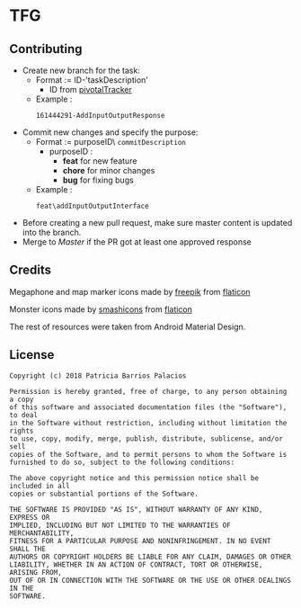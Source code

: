 # TFG

## Contributing
- Create new branch for the task:
  - Format := ID-'taskDescription'
    - ID from [pivotalTracker](https://www.pivotaltracker.com/n/projects/2208687)
  - Example : 
    ```
    161444291-AddInputOutputResponse 
    ```  
- Commit new changes and specify the purpose:
  - Format := purposeID\ ``commitDescription``
    - purposeID : 
      - **feat** for new feature 
      - **chore** for minor changes
      - **bug** for fixing bugs
  - Example : 
    ```
    feat\addInputOutputInterface 
    ```  
- Before creating a new pull request, make sure master content is updated into the branch.
- Merge to *Master* if the PR got at least one approved response

## Credits 

Megaphone and map marker icons made by [freepik](https://www.freepik.com/) from [flaticon](www.flaticon.com) 

Monster icons made by [smashicons](https://smashicons.com/) from [flaticon](www.flaticon.com) 

The rest of resources were taken from Android Material Design.

## License

    Copyright (c) 2018 Patricia Barrios Palacios

    Permission is hereby granted, free of charge, to any person obtaining a copy
    of this software and associated documentation files (the "Software"), to deal
    in the Software without restriction, including without limitation the rights
    to use, copy, modify, merge, publish, distribute, sublicense, and/or sell
    copies of the Software, and to permit persons to whom the Software is
    furnished to do so, subject to the following conditions:

    The above copyright notice and this permission notice shall be included in all
    copies or substantial portions of the Software.

    THE SOFTWARE IS PROVIDED "AS IS", WITHOUT WARRANTY OF ANY KIND, EXPRESS OR
    IMPLIED, INCLUDING BUT NOT LIMITED TO THE WARRANTIES OF MERCHANTABILITY,
    FITNESS FOR A PARTICULAR PURPOSE AND NONINFRINGEMENT. IN NO EVENT SHALL THE
    AUTHORS OR COPYRIGHT HOLDERS BE LIABLE FOR ANY CLAIM, DAMAGES OR OTHER
    LIABILITY, WHETHER IN AN ACTION OF CONTRACT, TORT OR OTHERWISE, ARISING FROM,
    OUT OF OR IN CONNECTION WITH THE SOFTWARE OR THE USE OR OTHER DEALINGS IN THE
    SOFTWARE.
